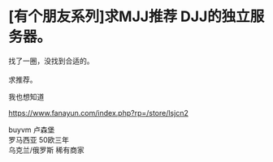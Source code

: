 # [有个朋友系列]求MJJ推荐 DJJ的独立服务器。


找了一圈，没找到合适的。<br />
<br />
求推荐。

我也想知道<img id="aimg_CX1pk" onclick="zoom(this, this.src, 0, 0, 0)" class="zoom" src="https://cdn.jsdelivr.net/gh/hishis/forum-master/public/images/patch.gif" onmouseover="img_onmouseoverfunc(this)" onload="thumbImg(this)" border="0" alt="" />

https://www.fanayun.com/index.php?rp=/store/lsjcn2

buyvm 卢森堡<br />
罗马西亚 50欧三年<br />
乌克兰/俄罗斯 稀有商家<img id="aimg_Yxcqg" onclick="zoom(this, this.src, 0, 0, 0)" class="zoom" src="https://cdn.jsdelivr.net/gh/hishis/forum-master/public/images/patch.gif" onmouseover="img_onmouseoverfunc(this)" onload="thumbImg(this)" border="0" alt="" />
